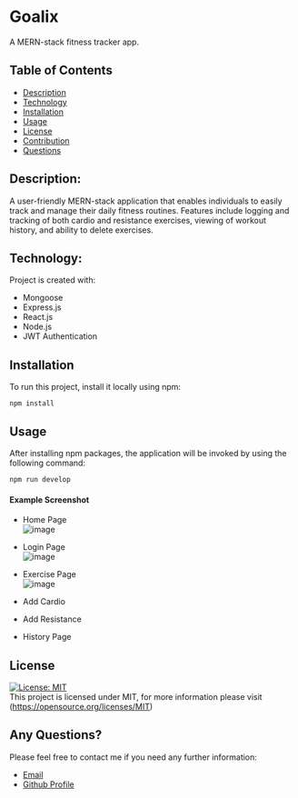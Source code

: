 # Goalix
A MERN-stack fitness tracker app.

## Table of Contents

- [Description](#description)
- [Technology](#Technology)
- [Installation](#installation)
- [Usage](#usage)
- [License](#license)
- [Contribution](#contribution)
- [Questions](#questions)

## Description:

A user-friendly MERN-stack application that enables individuals to easily track and manage their daily fitness routines. Features include logging and tracking of both cardio and resistance exercises, viewing of workout history, and ability to delete exercises.

## Technology:

Project is created with:

- Mongoose
- Express.js
- React.js
- Node.js
- JWT Authentication

## Installation

To run this project, install it locally using npm:

```
npm install
```

## Usage

After installing npm packages, the application will be invoked by using the following command:

```
npm run develop
```

#### Example Screenshot

- Home Page <br>
  ![image](https://github.com/joce1ynn/fitness-tracker-MERN/assets/80913970/7f08dbc8-9f81-4f21-be02-18ad549cb93e)

- Login Page <br>
  ![image](https://github.com/joce1ynn/fitness-tracker-MERN/assets/80913970/060ec0b8-a5b5-45f6-8086-f7aff3a6f34d)

- Exercise Page <br>
  ![image](https://github.com/joce1ynn/fitness-tracker-MERN/assets/80913970/07fcf80f-3237-4df1-ae2c-d46af0f88e17)

- Add Cardio <br>
  
- Add Resistance <br>
  

- History Page <br>
  

## License

[![License: MIT](https://img.shields.io/badge/License-MIT-yellow.svg)](https://opensource.org/licenses/MIT) <br>
This project is licensed under MIT, for more information please visit (https://opensource.org/licenses/MIT)

## Any Questions?

Please feel free to contact me if you need any further information:

- [Email](himanshi11panwar@gmail.com)
- [Github Profile](https://github.com/Asphalt10)
